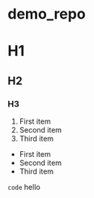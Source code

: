 # demo_repo
# H1
## H2
### H3

1. First item
2. Second item
3. Third item

- First item
- Second item
- Third item


`code`
hello
